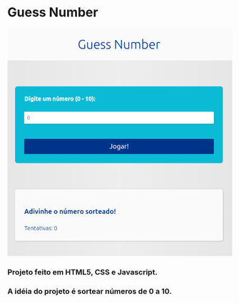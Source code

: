 # Guess Number

![guessnumber](guess.png)

### Projeto feito em HTML5, CSS e Javascript. 

### A idéia do projeto é sortear números de 0 a 10.